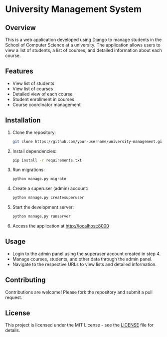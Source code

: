 # University Management System

## Overview
This is a web application developed using Django to manage students in the School of Computer Science at a university. The application allows users to view a list of students, a list of courses, and detailed information about each course.

## Features
- View list of students
- View list of courses
- Detailed view of each course
- Student enrollment in courses
- Course coordinator management

## Installation
1. Clone the repository:
    ```bash
    git clone https://github.com/your-username/university-management.git
    ```

2. Install dependencies:
    ```bash
    pip install -r requirements.txt
    ```

3. Run migrations:
    ```bash
    python manage.py migrate
    ```

4. Create a superuser (admin) account:
    ```bash
    python manage.py createsuperuser
    ```

5. Start the development server:
    ```bash
    python manage.py runserver
    ```

6. Access the application at [http://localhost:8000](http://localhost:8000)

## Usage
- Login to the admin panel using the superuser account created in step 4.
- Manage courses, students, and other data through the admin panel.
- Navigate to the respective URLs to view lists and detailed information.

## Contributing
Contributions are welcome! Please fork the repository and submit a pull request.

## License
This project is licensed under the MIT License - see the [LICENSE](LICENSE) file for details.
